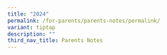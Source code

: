 ```yaml
---
title: "2024"
permalink: /for-parents/parents-notes/permalink/
variant: tiptap
description: ""
third_nav_title: Parents Notes
---
```

